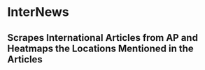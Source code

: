 # InterNews
## Scrapes International Articles from AP and Heatmaps the Locations Mentioned in the Articles
